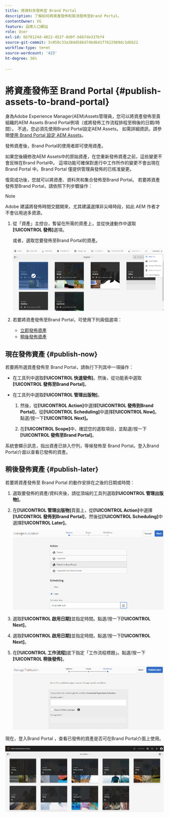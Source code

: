 ```yaml
---
title: 將資料夾發佈至 Brand Portal
description: 了解如何將資產發佈和取消發佈至Brand Portal。
contentOwner: VG
feature: 品牌入口網站
role: User
exl-id: 6b78124d-4022-452f-8d0f-b667de337bf4
source-git-commit: 3c050c33a384d586d74bd641f7622989dc1d6b22
workflow-type: tm+mt
source-wordcount: '423'
ht-degree: 36%

---
```


# 將資產發佈至 Brand Portal {#publish-assets-to-brand-portal}

身為Adobe Experience Manager(AEM)Assets管理員，您可以將資產發佈至貴組織的AEM Assets Brand Portal例項（或將發佈工作流程排程至稍後的日期/時間）。 不過，您必須先使用Brand Portal設定AEM Assets。 如需詳細資訊，請參閱[使用 Brand Portal 設定 AEM Assets](configure-aem-assets-with-brand-portal.md)。

發佈資產後，Brand Portal的使用者即可使用資產。

如果您後續修改AEM Assets中的原始資產，在您重新發佈資產之前，這些變更不會反映在Brand Portal中。 這項功能可確保對進行中工作所作的變更不會出現在 Brand Portal 中。Brand Portal 僅提供管理員發佈的已核准變更。

復寫成功後，您就可以將資產、資料夾和集合發佈至Brand Portal。 若要將資產發佈至Brand Portal，請依照下列步驟操作：

>[!NOTE]
>
>Adobe 建議將發佈時間交錯開來，尤其建議選擇非尖峰時段，如此 AEM 作者才不會佔用過多資源。

1. 從「資產」主控台，暫留在所需的資產上，並從快速動作中選取&#x200B;**[!UICONTROL 發佈]**&#x200B;選項。

   或者，選取您要發佈至Brand Portal的資產。

   ![publish2bp-2](assets/publish2bp-2.png)

2. 若要將資產發佈至Brand Portal，可使用下列兩個選項：
   * [立即發佈資產](#publish-now)
   * [稍後發佈資產](#publish-later)

## 現在發佈資產 {#publish-now}

若要將所選資產發佈至 Brand Portal，請執行下列其中一項操作：

* 在工具列中選取&#x200B;**[!UICONTROL 快速發佈]**。然後，從功能表中選取&#x200B;**[!UICONTROL 發佈至Brand Portal]**。

* 在工具列中選取&#x200B;**[!UICONTROL 管理出版物]**。

   1. 然後，從&#x200B;**[!UICONTROL Action]**&#x200B;中選擇&#x200B;**[!UICONTROL 發佈到Brand Portal]**，從&#x200B;**[!UICONTROL Scheduling]**&#x200B;中選擇&#x200B;**[!UICONTROL Now]**。 點選/按一下&#x200B;**[!UICONTROL Next]。**

   2. 在&#x200B;**[!UICONTROL Scope]**&#x200B;中，確認您的選取項目，並點選/按一下&#x200B;**[!UICONTROL 發佈至Brand Portal]**。

系統會顯示訊息，指出資產已排入佇列，等候發佈至 Brand Portal。登入Brand Portal介面以查看已發佈的資產。

## 稍後發佈資產 {#publish-later}

若要將資產發佈至 Brand Portal 的動作安排在之後的日期或時間：

1. 選取要發佈的資產/資料夾後，請從頂端的工具列選取&#x200B;**[!UICONTROL 管理出版物]**。
2. 在&#x200B;**[!UICONTROL 管理出版物]**&#x200B;頁面上，從&#x200B;**[!UICONTROL Action]**&#x200B;中選擇&#x200B;**[!UICONTROL 發佈到Brand Portal]**，然後從&#x200B;**[!UICONTROL Scheduling]**&#x200B;中選擇&#x200B;**[!UICONTROL Later]**。

   ![publishlaterbp-1](assets/publishlaterbp-1.png)

3. 選取&#x200B;**[!UICONTROL 啟用日期]**&#x200B;並指定時間。點選/按一下&#x200B;**[!UICONTROL Next]**。
4. 選取&#x200B;**[!UICONTROL 啟用日期]**&#x200B;並指定時間。點選/按一下&#x200B;**[!UICONTROL Next]**。
5. 在&#x200B;**[!UICONTROL 工作流程]**&#x200B;底下指定「工作流程標題」。點選/按一下&#x200B;**[!UICONTROL 稍後發佈]**。

   ![publishworkflow](assets/publishworkflow.png)

現在，登入Brand Portal ，查看已發佈的資產是否可在Brand Portal介面上使用。

![bp_631_landing_page](assets/bp_landing_page.png)
